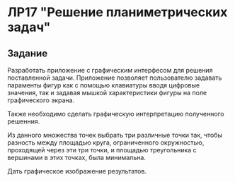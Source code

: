 # ЛР17 "Решение планиметрических задач"

## Задание

Разработать приложение с графическим интерфесом для решения поставленной задачи.
Приложение позволяет пользователю задавать параменты фигур как с помощью
клавиатуры вводя цифровые значения, так и задавая мышкой характеристики фигуры
на поле графического экрана.

Также необходимо сделать графическую интерпретацию полученного решенния.

Из данного множества точек выбрать три различные точки так, чтобы разность между
площадью круга, ограниченного окружностью, проходящей через эти три точки, и
площадью треугольника с вершинами в этих точках, была минимальна.

Дать графическое изображение результатов.
